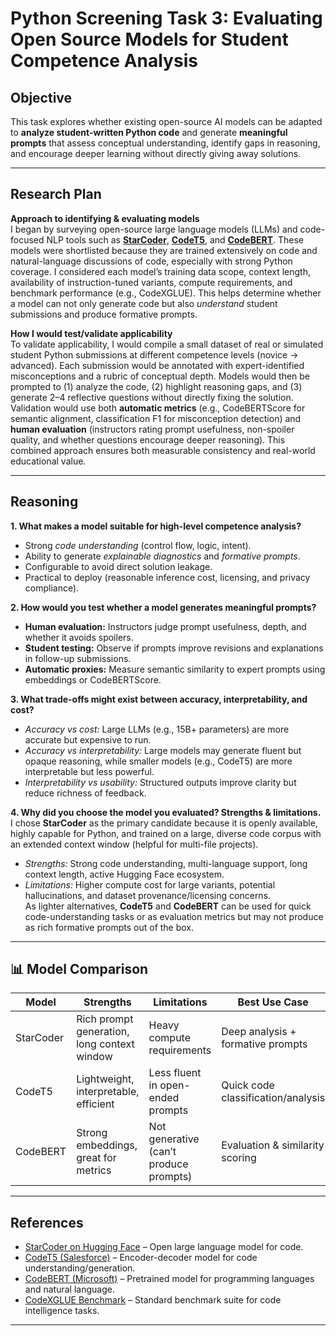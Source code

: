 # Python Screening Task 3: Evaluating Open Source Models for Student Competence Analysis

## Objective
This task explores whether existing open-source AI models can be adapted to **analyze student-written Python code** and generate **meaningful prompts** that assess conceptual understanding, identify gaps in reasoning, and encourage deeper learning without directly giving away solutions.

---

## Research Plan

**Approach to identifying & evaluating models**  
I began by surveying open-source large language models (LLMs) and code-focused NLP tools such as **[StarCoder](https://huggingface.co/bigcode/starcoder)**, **[CodeT5](https://huggingface.co/Salesforce/codet5-base)**, and **[CodeBERT](https://huggingface.co/microsoft/codebert-base)**. These models were shortlisted because they are trained extensively on code and natural-language discussions of code, especially with strong Python coverage. I considered each model’s training data scope, context length, availability of instruction-tuned variants, compute requirements, and benchmark performance (e.g., CodeXGLUE). This helps determine whether a model can not only generate code but also *understand* student submissions and produce formative prompts.

**How I would test/validate applicability**  
To validate applicability, I would compile a small dataset of real or simulated student Python submissions at different competence levels (novice → advanced). Each submission would be annotated with expert-identified misconceptions and a rubric of conceptual depth. Models would then be prompted to (1) analyze the code, (2) highlight reasoning gaps, and (3) generate 2–4 reflective questions without directly fixing the solution. Validation would use both **automatic metrics** (e.g., CodeBERTScore for semantic alignment, classification F1 for misconception detection) and **human evaluation** (instructors rating prompt usefulness, non-spoiler quality, and whether questions encourage deeper reasoning). This combined approach ensures both measurable consistency and real-world educational value.

---

##  Reasoning

**1. What makes a model suitable for high-level competence analysis?**  
- Strong *code understanding* (control flow, logic, intent).  
- Ability to generate *explainable diagnostics* and *formative prompts*.  
- Configurable to avoid direct solution leakage.  
- Practical to deploy (reasonable inference cost, licensing, and privacy compliance).  

**2. How would you test whether a model generates meaningful prompts?**  
- **Human evaluation:** Instructors judge prompt usefulness, depth, and whether it avoids spoilers.  
- **Student testing:** Observe if prompts improve revisions and explanations in follow-up submissions.  
- **Automatic proxies:** Measure semantic similarity to expert prompts using embeddings or CodeBERTScore.  

**3. What trade-offs might exist between accuracy, interpretability, and cost?**  
- *Accuracy vs cost:* Large LLMs (e.g., 15B+ parameters) are more accurate but expensive to run.  
- *Accuracy vs interpretability:* Large models may generate fluent but opaque reasoning, while smaller models (e.g., CodeT5) are more interpretable but less powerful.  
- *Interpretability vs usability:* Structured outputs improve clarity but reduce richness of feedback.  

**4. Why did you choose the model you evaluated? Strengths & limitations.**  
I chose **StarCoder** as the primary candidate because it is openly available, highly capable for Python, and trained on a large, diverse code corpus with an extended context window (helpful for multi-file projects).  
- *Strengths:* Strong code understanding, multi-language support, long context length, active Hugging Face ecosystem.  
- *Limitations:* Higher compute cost for large variants, potential hallucinations, and dataset provenance/licensing concerns.  
As lighter alternatives, **CodeT5** and **CodeBERT** can be used for quick code-understanding tasks or as evaluation metrics but may not produce as rich formative prompts out of the box.  

---

## 📊 Model Comparison

| Model     | Strengths                                    | Limitations                      | Best Use Case                  |
|-----------|----------------------------------------------|-----------------------------------|--------------------------------|
| StarCoder | Rich prompt generation, long context window | Heavy compute requirements        | Deep analysis + formative prompts |
| CodeT5    | Lightweight, interpretable, efficient       | Less fluent in open-ended prompts | Quick code classification/analysis |
| CodeBERT  | Strong embeddings, great for metrics        | Not generative (can’t produce prompts) | Evaluation & similarity scoring |

---

## References
- [StarCoder on Hugging Face](https://huggingface.co/bigcode/starcoder) – Open large language model for code.  
- [CodeT5 (Salesforce)](https://huggingface.co/Salesforce/codet5-base) – Encoder-decoder model for code understanding/generation.  
- [CodeBERT (Microsoft)](https://huggingface.co/microsoft/codebert-base) – Pretrained model for programming languages and natural language.  
- [CodeXGLUE Benchmark](https://github.com/microsoft/CodeXGLUE) – Standard benchmark suite for code intelligence tasks.  

---

